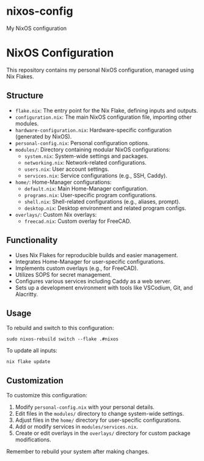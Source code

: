 # nixos-config

My NixOS configuration

# NixOS Configuration

This repository contains my personal NixOS configuration, managed using Nix Flakes.

## Structure

- `flake.nix`: The entry point for the Nix Flake, defining inputs and outputs.
- `configuration.nix`: The main NixOS configuration file, importing other modules.
- `hardware-configuration.nix`: Hardware-specific configuration (generated by NixOS).
- `personal-config.nix`: Personal configuration options.
- `modules/`: Directory containing modular NixOS configurations:
  - `system.nix`: System-wide settings and packages.
  - `networking.nix`: Network-related configurations.
  - `users.nix`: User account settings.
  - `services.nix`: Service configurations (e.g., SSH, Caddy).
- `home/`: Home-Manager configurations:
  - `default.nix`: Main Home-Manager configuration.
  - `programs.nix`: User-specific program configurations.
  - `shell.nix`: Shell-related configurations (e.g., aliases, prompt).
  - `desktop.nix`: Desktop environment and related program configs.
- `overlays/`: Custom Nix overlays:
  - `freecad.nix`: Custom overlay for FreeCAD.

## Functionality

- Uses Nix Flakes for reproducible builds and easier management.
- Integrates Home-Manager for user-specific configurations.
- Implements custom overlays (e.g., for FreeCAD).
- Utilizes SOPS for secret management.
- Configures various services including Caddy as a web server.
- Sets up a development environment with tools like VSCodium, Git, and Alacritty.

## Usage

To rebuild and switch to this configuration:

```
sudo nixos-rebuild switch --flake .#nixos
```

To update all inputs:

```
nix flake update
```

## Customization

To customize this configuration:

1. Modify `personal-config.nix` with your personal details.
2. Edit files in the `modules/` directory to change system-wide settings.
3. Adjust files in the `home/` directory for user-specific configurations.
4. Add or modify services in `modules/services.nix`.
5. Create or edit overlays in the `overlays/` directory for custom package modifications.

Remember to rebuild your system after making changes.
